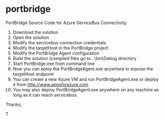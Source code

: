 portbridge
==========

PortBridge Source Code for Azure ServiceBus Connectivity.

1) Download the solution
2) Open the solution
3) Modify the servicebus connection credentials
4) Modify the targetHost in the PortBridge project
5) Modify the PortBridge Agent configuration
6) Build the solution (compiled files go to ..\bin\Debug directory
7) Start PortBridge.exe from command line
8) Now you can eploy the PortBridgeAgent.exe anywhere to expose the targetHost endpoint
9) You can create a new Azure VM and run PortBridgeAgent.exe or deploy it from http://www.appsforazure.com 
10) You may also deploy PortBridgeAgent.exe anywhere on any machine as long as it can reach servicebus.

Thanks,

T
